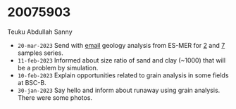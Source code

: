 # 20075903
Teuku Abdullah Sanny

+ `20-mar-2023` Send with [email](https://osf.io/qmxv9) geology analysis from ES-MER for [2](https://osf.io/um4k8) and [7](https://osf.io/fz3ua) samples series.
+ `11-feb-2023` Informed about size ratio of sand and clay (~1000) that will be a problem by simulation.
+ `10-feb-2023` Explain opportunities related to grain analysis in some fields at BSC-B.
+ `30-jan-2023` Say hello and inform about runaway using grain analysis. There were some photos.